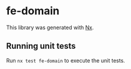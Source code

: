 # fe-domain

This library was generated with [Nx](https://nx.dev).

## Running unit tests

Run `nx test fe-domain` to execute the unit tests.
